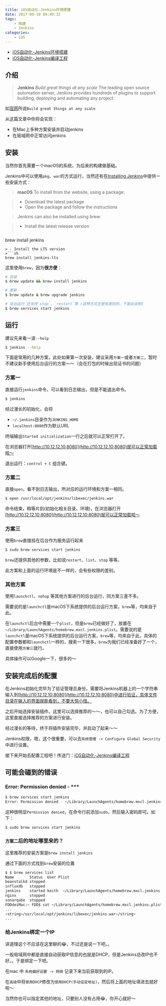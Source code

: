 ```yaml
---
title: iOS自动化-Jenkins环境搭建
date: 2017-09-10 09:49:32
tags:
    - 构建
    - Jenkins
categories:
    - iOS
---
```


- [iOS自动化-Jenkins环境搭建](../ios-automation-jenkins-configuration)
- [iOS自动化-Jenkins编译工程](../ios-automation-jenkins-build)

## 介绍

>  **Jenkins**
> *Build great things at any scale*
> The leading open source automation server, Jenkins provides hundreds of plugins to support building, deploying and automating any project.

如[官网](https://jenkins.io)所说`Build great things at any scale`

从这篇文章中你将会实现：

- 在Mac上多种方案安装并启动jenkins
- 在局域网中正常访问jenkins

<!--more-->

## 安装

当然你首先需要一个macOS的系统，为后来的构建做基础。

Jenkins中可以使用`pkg`、`war`的方式运行，当然还有在[Installing Jenkins](https://jenkins.io/doc/book/getting-started/installing/)中提供一些安装方式：

>  **macOS**
To install from the website, using a package:

> - Download the latest package
> - Open the package and follow the instructions

> Jenkins can also be installed using brew:

> - Install the latest release version
> ```sh
brew install jenkins
```
> - Install the LTS version
>```sh
brew install jenkins-lts
```

这里使用`brew`，因为**很方便**：
```sh
# 安装
$ brew update && brew install jenkins

# 更新
$ brew update & brew upgrade jenkins

# 后台运行 还支持`stop`、`restart`等 (这种方式还是有差别的，下面会说明)
$ brew services start jenkins
```

## 运行

建议先来看一波`--help`

```sh
$ jenkins --help
```

下面是常用的几种方案，此处如果第一次安装，建议采用`方案一`或者`方案二`，暂时不建议新手使用后台运行的方案～～（会在打包的时候出现证书的问题）

### 方案一

直接运行`jenkins`命令，可以看到日志输出，但是不能退出命令。

```sh
$ jenkins
```

经过漫长的初始化，会将

- `~/.jenkins`目录作为`JENKINS_HOME`
- `localhost:8080`作为默认URL

终端输出`Started initialization`一行之后就可以正常打开了。

在浏览器打开[http://10.12.12.10:8080](http://10.12.12.10:8080)就可以正常加载啦～

退出运行：`control + C` 组合键。

### 方案二

直接`open`，看不到日志输出，所对应的运行环境和方案一相同。

```sh
$ open /usr/local/opt/jenkins/libexec/jenkins.war
```

命令结束，稍等片刻(初始化相关目录、环境)，在浏览器打开[http://10.12.12.10:8080](http://10.12.12.10:8080)就可以正常加载啦～

### 方案三

使用`brew`直接挂在后台作为服务运行起来

```sh
$ sudo brew services start jenkins
```

`brew`还提供其他的参数，比如说`restart`、`list`、`stop` 等等。

此方案和上面的运行环境是不一样的，会有些权限的差别。

### 其他方案

使用`launchctl`、`nohup` 等其他方案进行的后台运行，同方案三差不多。

需要说的是`launchctl`是macOS下系统提供的后台运行方案，`brew`等，均来自于此。

在`launchctl`后台中需要一个`plist`，但是`brew`已经做好了，放置在`~/Library/LaunchAgents/homebrew.mxcl.jenkins.plist`。需要说的是`launchctl`是macOS下系统提供的后台运行方案，`brew`等，均来自于此，具体的配置参数都和`launchctl`一样的，搜索一下很多。`brew`为我们已经准备好了一个，直接使用`方案三`就行。

具体操作可以Google一下，很多的～

## 安装完成后的配置

在Jenkins初始化完毕为了验证管理员身份，需要将Jenkins机器上的一个字符串输入到[http://10.12.12.10:8080](http://10.12.12.10:8080)中进行验证，具体文件目录在输入的界面就能看到，不要大惊小怪。

之后开始选择安装插件。这里可以选择推荐的～～，也可以自己勾选。为了方便，这里直接选择推荐的方案进行安装。

经过漫长的等待，终于将插件安装完毕，并启动了起来～～

Jenkins权限，嗯，这个很重要，可以去`系统管理 -> Configure Global Security`  中进行设置。

接下来开始去配置工程吧！传送门：[iOS自动化-Jenkins编译工程](../ios-automation-jenkins-build)

## 可能会碰到的错误

### Error: Permission denied - ***

```sh
$ brew services start jenkins
Error: Permission denied - ~/Library/LaunchAgents/homebrew.mxcl.jenkins.plist
```
这种很明显`Permission denied`，在命令行前添加`sudo`，然后输入密码即可。如下：

```sh
$ sudo brew services start jenkins
```

### `方案二`后的地址哪里来的？

这里推荐的安装方案是`brew install jenkins`

通过下面的方式找到`brew`安装的位置

```sh
$ $ brew services list
Name       Status  User Plist
beanstalkd stopped
influxdb   stopped
jenkins    started keith  ~/Library/LaunchAgents/homebrew.mxcl.jenkins.plist
nginx      stopped
sonarqube  stopped
FDDdeiMac:~ FDD$ cat ~/Library/LaunchAgents/homebrew.mxcl.jenkins.plist
...
<string>/usr/local/opt/jenkins/libexec/jenkins.war</string>
...
```

### 给Jenkins绑定一个IP

讲道理这个不应该在这里聊的😂，不过还是说一下吧。。

一般局域网中都是直接自动获取IP信息的也就是DHCP，但是Jenkins总改IP也不好。。于是绑定一下吧。

在mac 中 `系统偏好设置 -> 网络` 记录下来当前获取到的IP。

在`高级`中将`使用DHCP`修改为`使用DHCP(手动设定地址)`，然后将上面的地址填进去就好啦～

当然你也可以指定其他的地址，只要别人没有占用😂，你开心就好～
